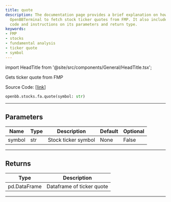 ```yaml
---
title: quote
description: The documentation page provides a brief explanation on how to use the
  OpenBBTerminal to fetch stock ticker quotes from FMP. It also includes the source
  code and instructions on its parameters and return type.
keywords:
- FMP
- stocks
- fundamental analysis
- ticker quote
- symbol
---
```


import HeadTitle from '@site/src/components/General/HeadTitle.tsx';

<HeadTitle title="stocks.fa.quote - Reference | OpenBB SDK Docs" />

Gets ticker quote from FMP

Source Code: [[link](https://github.com/OpenBB-finance/OpenBB/tree/main/openbb_terminal/stocks/fundamental_analysis/fmp_model.py#L84)]

```python
openbb.stocks.fa.quote(symbol: str)
```

---

## Parameters

| Name | Type | Description | Default | Optional |
| ---- | ---- | ----------- | ------- | -------- |
| symbol | str | Stock ticker symbol | None | False |


---

## Returns

| Type | Description |
| ---- | ----------- |
| pd.DataFrame | Dataframe of ticker quote |
---
